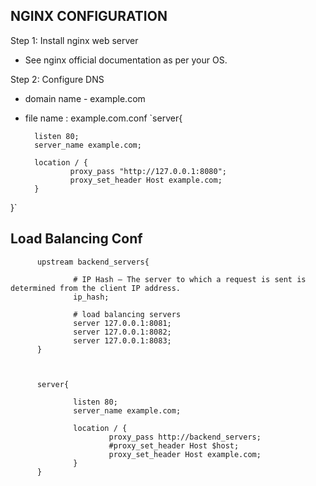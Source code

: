 ## NGINX CONFIGURATION

Step 1: Install nginx web server
- See nginx official documentation as per your OS.

Step 2: Configure DNS
- domain name - example.com

- file name : example.com.conf
  `server{

        listen 80;
        server_name example.com;

        location / {
                proxy_pass "http://127.0.0.1:8080";
                proxy_set_header Host example.com;
        }
}`

## Load Balancing Conf
  ```
        upstream backend_servers{

                # IP Hash – The server to which a request is sent is determined from the client IP address.
                ip_hash;

                # load balancing servers
                server 127.0.0.1:8081;
                server 127.0.0.1:8082;
                server 127.0.0.1:8083;
        }



        server{

                listen 80;
                server_name example.com;

                location / {
                        proxy_pass http://backend_servers;
                        #proxy_set_header Host $host;
                        proxy_set_header Host example.com;
                }
        }


  ```
